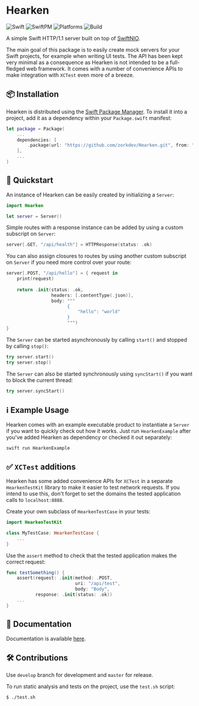 # Hearken

![Swift](https://img.shields.io/badge/Swift-5.2-orange.svg)
![SwiftPM](https://img.shields.io/badge/SwiftPM-compatible-brightgreen.svg)
![Platforms](https://img.shields.io/badge/Platforms-iOS%20%7C%20watchOS%20%7C%20tvOS%20%7C%20macOS%20%7C%20Linux-blue.svg)
![Build](https://github.com/zorkdev/Hearken/workflows/Build/badge.svg)

A simple Swift HTTP/1.1 server built on top of [SwiftNIO](https://github.com/apple/swift-nio).

The main goal of this package is to easily create mock servers for your Swift projects, for example when writing UI tests. The API has been kept very minimal as a consequence as Hearken is not intended to be a full-fledged web framework. It comes with a number of convenience APIs to make integration with `XCTest` even more of a breeze.

## 📦 Installation

Hearken is distributed using the [Swift Package Manager](https://swift.org/package-manager). To install it into a project, add it as a dependency within your `Package.swift` manifest:

``` swift
let package = Package(
    ...
    dependencies: [
        .package(url: "https://github.com/zorkdev/Hearken.git", from: "0.1.3")
    ],
    ...
)
```

## 🚀 Quickstart

An instance of Hearken can be easily created by initializing a `Server`:

``` swift
import Hearken

let server = Server()
```

Simple routes with a response instance can be added by using a custom subscript on `Server`:

``` swift
server[.GET, "/api/health"] = HTTPResponse(status: .ok)
```

You can also assign closures to routes by using another custom subscript on `Server` if you need more control over your route:

``` swift
server[.POST, "/api/hello"] = { request in
    print(request)
    
    return .init(status: .ok,
                 headers: [.contentType(.json)],
                 body: """
                       {
                           "hello": "world"
                       }
                       """)
}
```

The `Server` can be started asynchronously by calling `start()` and stopped by calling `stop()`:

``` swift
try server.start()
try server.stop()
```

The `Server` can also be started synchronously using `syncStart()` if you want to block the current thread:

``` swift
try server.syncStart()
```

## ℹ️  Example Usage

Hearken comes with an example executable product to instantiate a `Server` if you want to quickly check out how it works. Just run `HearkenExample` after you've added Hearken as dependency or checked it out separately:

``` bash
swift run HearkenExample
```

## ✅ `XCTest` additions

Hearken has some added convenience APIs for `XCTest` in a separate `HearkenTestKit` library to make it easier to test network requests. If you intend to use this, don't forget to set the domains the tested application calls to `localhost:8888`.

Create your own subclass of `HearkenTestCase` in your tests:

``` swift
import HearkenTestKit

class MyTestCase: HearkenTestCase {
    ...
}
```

Use the `assert` method to check that the tested application makes the correct request:

``` swift
func testSomething() {
    assert(request: .init(method: .POST,
                          uri: "/api/test",
                          body: "Body",
           response: .init(status: .ok))
    ...
}
```

## 📖 Documentation

Documentation is available [here](https://zorkdev.github.io/Hearken/).

## 🛠 Contributions

Use `develop` branch for development and `master` for release.

To run static analysis and tests on the project, use the `test.sh` script:

``` bash
$ ./test.sh
```
